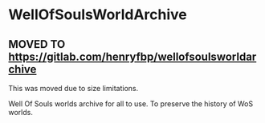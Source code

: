 # WellOfSoulsWorldArchive

## MOVED TO https://gitlab.com/henryfbp/wellofsoulsworldarchive

This was moved due to size limitations.

Well Of Souls worlds archive for all to use. To preserve the history of WoS worlds. 

